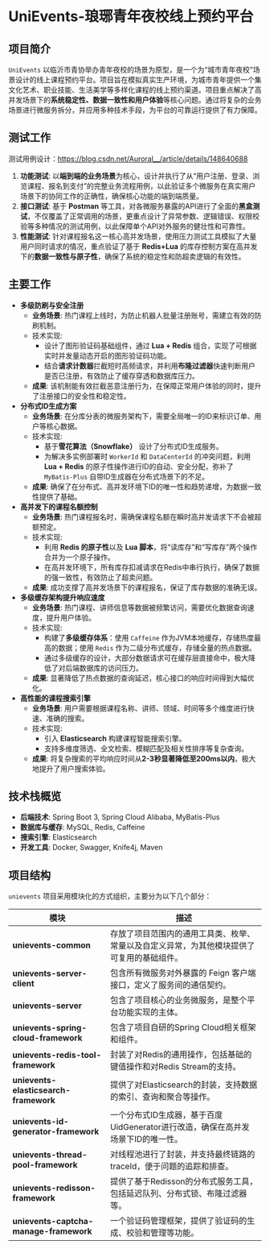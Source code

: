 # UniEvents-琅琊青年夜校线上预约平台

## 项目简介

`UniEvents` 以临沂市青协举办青年夜校的场景为原型，是一个为“城市青年夜校”场景设计的线上课程预约平台。项目旨在模拟真实生产环境，为城市青年提供一个集文化艺术、职业技能、生活美学等多样化课程的线上预约渠道。项目重点解决了高并发场景下的**系统稳定性、数据一致性和用户体验**等核心问题。通过将复杂的业务场景进行微服务拆分，并应用多种技术手段，为平台的可靠运行提供了有力保障。

## 测试工作

测试用例设计：https://blog.csdn.net/Auroral__/article/details/148640688

1. **功能测试**: 以**端到端的业务场景**为核心，设计并执行了从“用户注册、登录、浏览课程、报名到支付”的完整业务流程用例，以此验证多个微服务在真实用户场景下的协同工作的正确性，确保核心功能的端到端质量。
2. **接口测试**: 基于 **Postman** 等工具，对各微服务暴露的API进行了全面的**黑盒测试**，不仅覆盖了正常调用的场景，更重点设计了异常参数、逻辑错误、权限校验等多种情况的测试用例，以此保障单个API对外服务的健壮性和可靠性。
3. **性能测试**: 针对课程报名这一核心高并发场景，使用压力测试工具模拟了大量用户同时请求的情况，重点验证了基于 **Redis+Lua** 的库存控制方案在高并发下的**数据一致性与原子性**，确保了系统的稳定性和防超卖逻辑的有效性。

## 主要工作

- **多级防刷与安全注册**
  - **业务场景**: 热门课程上线时，为防止机器人批量注册账号，需建立有效的防刷机制。
  - 技术实现:
    - 设计了图形验证码基础组件，通过 **Lua + Redis** 组合，实现了可根据实时并发量动态开启的图形验证码功能。
    - 结合**请求计数器**拦截短时高频请求，并利用**布隆过滤器**快速判断用户是否已注册，有效防止了缓存穿透和数据库压力。
  - **成果**: 该机制能有效拦截恶意注册行为，在保障正常用户体验的同时，提升了注册接口的安全性和稳定性。
- **分布式ID生成方案**
  - **业务场景**: 在分库分表的微服务架构下，需要全局唯一的ID来标识订单、用户等核心数据。
  - 技术实现:
    - 基于**雪花算法（Snowflake）** 设计了分布式ID生成服务。
    - 为解决多实例部署时 `WorkerId` 和 `DataCenterId` 的冲突问题，利用 **Lua + Redis** 的原子性操作进行ID的自动、安全分配，弥补了 `MyBatis-Plus` 自带ID生成器在分布式场景下的不足。
  - **成果**: 确保了在分布式、高并发环境下ID的唯一性和趋势递增，为数据一致性提供了基础。
- **高并发下的课程名额控制**
  - **业务场景**: 热门课程报名时，需确保课程名额在瞬时高并发请求下不会被超额预定。
  - 技术实现:
    - 利用 **Redis 的原子性**以及 **Lua 脚本**，将“读库存”和“写库存”两个操作合并为一个原子操作。
    - 在高并发环境下，所有库存扣减请求在Redis中串行执行，确保了数据的强一致性，有效防止了超卖问题。
  - **成果**: 成功支撑了高并发场景下的课程报名，保证了库存数据的准确无误。
- **多级缓存架构提升响应速度**
  - **业务场景**: 热门课程、讲师信息等数据被频繁访问，需要优化数据查询速度，提升用户体验。
  - 技术实现:
    - 构建了**多级缓存体系**：使用 `Caffeine` 作为JVM本地缓存，存储热度最高的数据；使用 `Redis` 作为二级分布式缓存，存储全量的热点数据。
    - 通过多级缓存的设计，大部分数据请求可在缓存层直接命中，极大降低了对后端数据库的访问压力。
  - **成果**: 显著降低了热点数据的查询延迟，核心接口的响应时间得到大幅优化。
- **高性能的课程搜索引擎**
  - **业务场景**: 用户需要根据课程名称、讲师、领域、时间等多个维度进行快速、准确的搜索。
  - 技术实现:
    - 引入 **Elasticsearch** 构建课程智能搜索引擎。
    - 支持多维度筛选、全文检索、模糊匹配及相关性排序等复杂查询。
  - **成果**: 将复杂搜索的平均响应时间从**2-3秒显著降低至200ms以内**，极大地提升了用户搜索体验。

## 技术栈概览

- **后端技术**: Spring Boot 3, Spring Cloud Alibaba, MyBatis-Plus
- **数据库与缓存**: MySQL, Redis,  Caffeine
- **搜索引擎**: Elasticsearch
- **开发工具**: Docker, Swagger, Knife4j, Maven

## 项目结构

`unievents` 项目采用模块化的方式组织，主要分为以下几个部分：

| 模块                                   | 描述                                                         |
| -------------------------------------- | ------------------------------------------------------------ |
| **unievents-common**                   | 存放了项目范围内的通用工具类、枚举、常量以及自定义异常，为其他模块提供了可复用的基础组件。 |
| **unievents-server-client**            | 包含所有微服务对外暴露的 Feign 客户端接口，定义了服务间的通信契约。 |
| **unievents-server**                   | 包含了项目核心的业务微服务，是整个平台功能实现的主体。       |
| **unievents-spring-cloud-framework**   | 包含了项目自研的Spring Cloud相关框架和组件。                 |
| **unievents-redis-tool-framework**     | 封装了对Redis的通用操作，包括基础的键值操作和对Redis Stream的支持。 |
| **unievents-elasticsearch-framework**  | 提供了对Elasticsearch的封装，支持数据的索引、查询和聚合等操作。 |
| **unievents-id-generator-framework**   | 一个分布式ID生成器，基于百度UidGenerator进行改造，确保在高并发场景下ID的唯一性。 |
| **unievents-thread-pool-framework**    | 对线程池进行了封装，并支持最终链路的traceId，便于问题的追踪和排查。 |
| **unievents-redisson-framework**       | 提供了基于Redisson的分布式服务工具，包括延迟队列、分布式锁、布隆过滤器等。 |
| **unievents-captcha-manage-framework** | 一个验证码管理框架，提供了验证码的生成、校验和管理等功能。   |